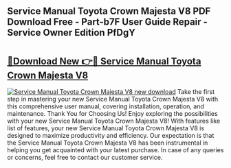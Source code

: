 ## Service Manual Toyota Crown Majesta V8 PDF Download Free - Part-b7F User Guide Repair - Service Owner Edition PfDgY

# <h2><a href="http://bc47667.oget.top/?id=Service+Manual+Toyota+Crown+Majesta+V8">🔗Download New 👉🔴 Service Manual Toyota Crown Majesta V8</a></h2>

[![Service Manual Toyota Crown Majesta V8 new download](https://i.imgur.com/5g1atiW.png)](http://bc47667.oget.top/?id=Service+Manual+Toyota+Crown+Majesta+V8)
Take the first step in mastering your new Service Manual Toyota Crown Majesta V8 with this comprehensive user manual, covering installation, operation, and maintenance. Thank You for Choosing Us! Enjoy exploring the possibilities with your new Service Manual Toyota Crown Majesta V8! With features like list of features, your new Service Manual Toyota Crown Majesta V8 is designed to maximize productivity and efficiency. Our expectation is that the Service Manual Toyota Crown Majesta V8 has been instrumental in helping you get acquainted with your latest purchase. In case of any queries or concerns, feel free to contact our customer service.
